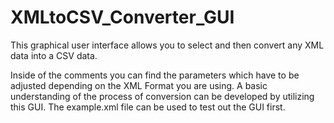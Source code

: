 # XMLtoCSV_Converter_GUI
This graphical user interface allows you to select and then convert any XML data into a CSV data. 

Inside of the comments you can find the parameters which have to be adjusted depending on the XML Format you are using. 
A basic understanding of the process of conversion can be developed by utilizing this GUI. The example.xml file can be used to test out
the GUI first.
